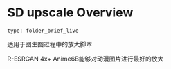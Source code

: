 # SD upscale Overview
 
```ccard
type: folder_brief_live
```
 
适用于图生图过程中的放大脚本
  
R-ESRGAN 4x+ Anime6B能够对动漫图片进行最好的放大
